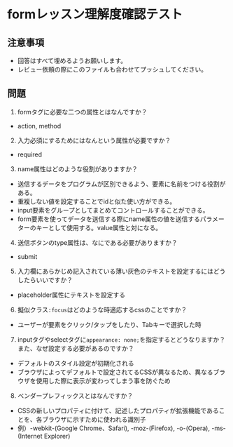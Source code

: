 # formレッスン理解度確認テスト

## 注意事項

- 回答はすべて埋めるようお願いします。
- レビュー依頼の際にこのファイルも合わせてプッシュしてください。

## 問題

1. formタグに必要な二つの属性とはなんですか？
  - action, method

2. 入力必須にするためにはなんという属性が必要ですか？
  - required

3. name属性はどのような役割がありますか？
  - 送信するデータをプログラムが区別できるよう、要素に名前をつける役割がある。
  - 重複しない値を設定することでidと似た使い方ができる。
  - input要素をグループとしてまとめてコントロールすることができる。
  - form要素を使ってデータを送信する際にname属性の値を送信するパラメーターのキーとして使用する。value属性と対になる。

4. 送信ボタンのtype属性は、なにである必要がありますか？
  - submit

5. 入力欄にあらかじめ記入されている薄い灰色のテキストを設定するにはどうしたらいいですか？
  - placeholder属性にテキストを設定する

6. 擬似クラス`:focus`はどのような時適応するcssのことですか？
  - ユーザーが要素をクリック/タップをしたり、Tabキーで選択した時

7. inputタグやselectタグに`appearance: none;`を指定するとどうなりますか？また、なぜ設定する必要があるのですか？
  - デフォルトのスタイル設定が初期化される
  - ブラウザによってデフォルトで設定されてるCSSが異なるため、異なるブラウザを使用した際に表示が変わってしまう事を防ぐため

8. ベンダープレフィックスとはなんですか？
  - CSSの新しいプロパティに付けて、記述したプロパティが拡張機能であることを、各ブラウザに示すために使われる識別子
  - 例）-webkit-(Google Chrome、Safari), -moz-(Firefox), -o-(Opera), -ms-(Internet Explorer)